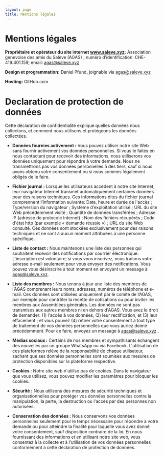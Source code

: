 ```yaml
---
layout: page
title: Mentions légales
---
```


# Mentions légales

**Propriétaire et opérateur du site internet www.saleve.xyz:** Association genevoise des amis du Salève (AGAS) ; numéro d’identification: CHE-419.401.159; email: agas@saleve.xyz

**Design et programmation:** Daniel Pfund, joignable via agas@saleve.xyz

**Hosting:** GitHub.com

# Declaration de protection de données

Cette déclaration de confidentialité explique quelles données nous collectons, et comment nous
utilisons et protégeons les données collectées.

* **Données fournies activement :** Vous pouvez utiliser notre site Web sans fournir activement vos
données personnelles. Si vous le faites en nous contactant pour recevoir des informations, nous
utiliserons vos données uniquement pour répondre à votre demande. Nous ne transmettrons
pas vos données personnelles à des tiers, sauf si nous avons obtenu votre consentement ou si
nous sommes légalement obligés de le faire.

* **Fichier journal :** Lorsque les utilisateurs accèdent à notre site Internet, leur navigateur Internet
transmet automatiquement certaines données pour des raisons techniques. Ces informations
dites du fichier journal comprennent l’information suivante: Date, heure et durée de l&#39;accès ;
Type/version du navigateur ; Système d'exploitation utilisé ; URL du site Web précédemment
visité ; Quantité de données transférées ; Adresse IP (adresse de protocole Internet) ; Nom des
fichiers récupérés ; Code d'état http (par exemple « demande réussie ») ; URL du site Web
consulté. Ces données sont stockées exclusivement pour des raisons techniques et ne sont à
aucun moment attribuées à une personne spécifique. 

* **Liste de contact :** Nous maintenons une liste des personnes qui souhaitent recevoir des
notifications par courrier électronique. L'inscription est volontaire; si vous vous inscrivez, nous
traitons votre adresse e-mail seulement pour vous envoyer des notifications. Vous pouvez vous
désinscrire à tout moment en envoyant un message à agas@saleve.xyz.

* **Liste des membres :** Nous tenons à jour une liste des membres de l’AGAS comprenant leurs
noms, adresses, numéros de téléphone et e-mail. Ces données sont utilisées uniquement par le
comité de l’AGAS, par exemple pour contrôler la recette de cotisations ou pour inviter les
membres aux Assemblées générales. Les données ne sont pas transmises aux autres membres ni
en dehors d'AGAS. Vous avez le droit de demander: (1) l'accès à vos données, (2) leur
rectification, et (3) leur effacement ; et vous pouvez (4) retirer votre consentement à tout type
de traitement de vos données personnelles que vous auriez donné précédemment. Pour ce
faire, envoyez un message à agas@saleve.xyz .

* **Médias sociaux :** Certains de nos membres et sympathisants échangent des nouvelles par un
groupe WhatsApp ou via Facebook. L'utilisation de ces plateformes relève de la responsabilité
de chaque utilisateur, sachant que ses données personnelles sont soumises aux mesures de
protection disponibles sur la plateforme respective.

* **Cookies :** Notre site web n'utilise pas de cookies. Dans le navigateur que vous utilisez, vous pouvez modifier les paramètres pour bloquer les cookies.

* **Sécurité :** Nous utilisons des mesures de sécurité techniques et organisationnelles pour protéger
vos données personnelles contre la manipulation, la perte, la destruction ou l'accès par des
personnes non autorisées.

* **Conservation des données :** Nous conservons vos données personnelles seulement pour le
temps nécessaire pour répondre à votre demande ou pour atteindre la finalité pour laquelle
vous avez donné votre consentement, sauf disposition contraire de la loi.
En nous fournissant des informations et en utilisant notre site web, vous consentez à la collecte et à
l'utilisation de vos données personnelles conformément à cette déclaration de protection de données.


